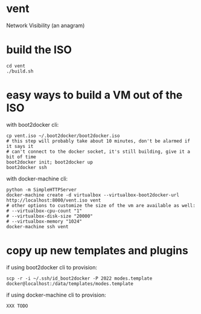 vent
====

Network Visibility (an anagram)

build the ISO
====

```
cd vent
./build.sh
```

easy ways to build a VM out of the ISO
====

with boot2docker cli:

```
cp vent.iso ~/.boot2docker/boot2docker.iso
# this step will probably take about 10 minutes, don't be alarmed if it says it
# can't connect to the docker socket, it's still building, give it a bit of time
boot2docker init; boot2docker up
boot2docker ssh
```

with docker-machine cli:

```
python -m SimpleHTTPServer
docker-machine create -d virtualbox --virtualbox-boot2docker-url http://localhost:8000/vent.iso vent
# other options to customize the size of the vm are available as well:
# --virtualbox-cpu-count "1"
# --virtualbox-disk-size "20000"
# --virtualbox-memory "1024"
docker-machine ssh vent
```

copy up new templates and plugins
====

if using boot2docker cli to provision:

```
scp -r -i ~/.ssh/id_boot2docker -P 2022 modes.template docker@localhost:/data/templates/modes.template
```

if using docker-machine cli to provision:

```
XXX TODO
```
